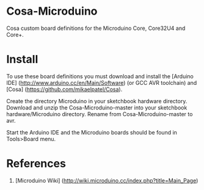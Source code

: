 # Cosa-Microduino

Cosa custom board definitions for the Microduino Core, Core32U4 and
Core+.

# Install

To use these board definitions you must download and install the
[Arduino IDE] (http://www.arduino.cc/en/Main/Software) (or GCC AVR
toolchain) and [Cosa] (https://github.com/mikaelpatel/Cosa).

Create the directory Microduino in your sketchbook hardware
directory. Download and unzip the Cosa-Microduino-master into your
sketchbook hardware/Microduino directory. Rename from
Cosa-Microduino-master to avr.

Start the Arduino IDE and the Microduino boards should be
found in Tools>Board menu.

# References

1. [Microduino Wiki] (http://wiki.microduino.cc/index.php?title=Main_Page)
